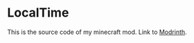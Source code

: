 # LocalTime
This is the source code of my minecraft mod. Link to [Modrinth](https://modrinth.com/mod/localtime).
